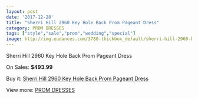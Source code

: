 ```yaml
---
layout: post
date: '2017-12-28'
title: "Sherri Hill 2960 Key Hole Back Prom Pageant Dress"
category: PROM DRESSES
tags: ["style","sale","prom","wedding","special"]
image: http://img.eudances.com/3780-thickbox_default/sherri-hill-2960-key-hole-back-prom-pageant-dress.jpg
---
```

Sherri Hill 2960 Key Hole Back Prom Pageant Dress

On Sales: **$493.99**
<a href="https://www.eudances.com/en/prom-dresses/1261-sherri-hill-2960-key-hole-back-prom-pageant-dress.html"><amp-img layout="responsive" width="600" height="600" src="//img.eudances.com/3780-thickbox_default/sherri-hill-2960-key-hole-back-prom-pageant-dress.jpg" alt="Sherri Hill 2960 Key Hole Back Prom Pageant Dress 0" /></a>
<a href="https://www.eudances.com/en/prom-dresses/1261-sherri-hill-2960-key-hole-back-prom-pageant-dress.html"><amp-img layout="responsive" width="600" height="600" src="//img.eudances.com/3781-thickbox_default/sherri-hill-2960-key-hole-back-prom-pageant-dress.jpg" alt="Sherri Hill 2960 Key Hole Back Prom Pageant Dress 1" /></a>

Buy it: [Sherri Hill 2960 Key Hole Back Prom Pageant Dress](https://www.eudances.com/en/prom-dresses/1261-sherri-hill-2960-key-hole-back-prom-pageant-dress.html "Sherri Hill 2960 Key Hole Back Prom Pageant Dress")

View more: [PROM DRESSES](https://www.eudances.com/en/13-prom-dresses "PROM DRESSES")
